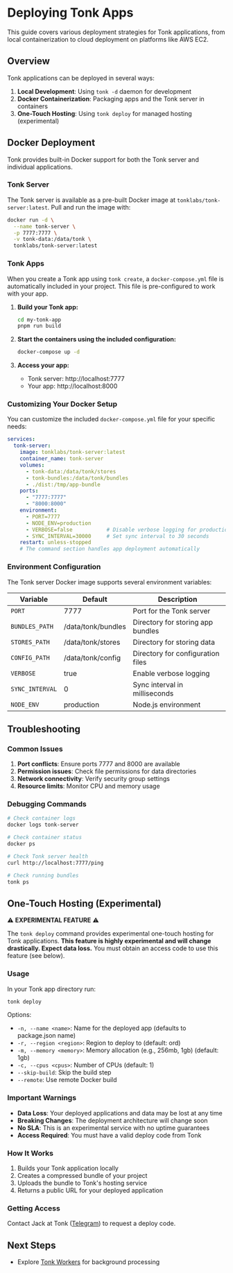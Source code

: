 # Deploying Tonk Apps

This guide covers various deployment strategies for Tonk applications, from local containerization to cloud deployment on platforms like AWS EC2.

## Overview

Tonk applications can be deployed in several ways:

1. **Local Development**: Using `tonk -d` daemon for development
2. **Docker Containerization**: Packaging apps and the Tonk server in containers
3. **One-Touch Hosting**: Using `tonk deploy` for managed hosting (experimental)

## Docker Deployment

Tonk provides built-in Docker support for both the Tonk server and individual applications.

### Tonk Server

The Tonk server is available as a pre-built Docker image at `tonklabs/tonk-server:latest`. Pull and run the image with:

```bash
docker run -d \
  --name tonk-server \
  -p 7777:7777 \
  -v tonk-data:/data/tonk \
  tonklabs/tonk-server:latest
```

### Tonk Apps

When you create a Tonk app using `tonk create`, a `docker-compose.yml` file is automatically included in your project. This file is pre-configured to work with your app.

1. **Build your Tonk app:**
   ```bash
   cd my-tonk-app
   pnpm run build
   ```

2. **Start the containers using the included configuration:**
   ```bash
   docker-compose up -d
   ```

3. **Access your app:**
   - Tonk server: http://localhost:7777
   - Your app: http://localhost:8000

### Customizing Your Docker Setup

You can customize the included `docker-compose.yml` file for your specific needs:

```yaml
services:
  tonk-server:
    image: tonklabs/tonk-server:latest
    container_name: tonk-server
    volumes:
      - tonk-data:/data/tonk/stores
      - tonk-bundles:/data/tonk/bundles
      - ./dist:/tmp/app-bundle
    ports:
      - "7777:7777"
      - "8000:8000"
    environment:
      - PORT=7777
      - NODE_ENV=production
      - VERBOSE=false           # Disable verbose logging for production
      - SYNC_INTERVAL=30000     # Set sync interval to 30 seconds
    restart: unless-stopped
    # The command section handles app deployment automatically
```

### Environment Configuration

The Tonk server Docker image supports several environment variables:

| Variable | Default | Description |
|----------|---------|-------------|
| `PORT` | 7777 | Port for the Tonk server |
| `BUNDLES_PATH` | /data/tonk/bundles | Directory for storing app bundles |
| `STORES_PATH` | /data/tonk/stores | Directory for storing data |
| `CONFIG_PATH` | /data/tonk/config | Directory for configuration files |
| `VERBOSE` | true | Enable verbose logging |
| `SYNC_INTERVAL` | 0 | Sync interval in milliseconds |
| `NODE_ENV` | production | Node.js environment |

## Troubleshooting

### Common Issues

1. **Port conflicts**: Ensure ports 7777 and 8000 are available
2. **Permission issues**: Check file permissions for data directories
3. **Network connectivity**: Verify security group settings
4. **Resource limits**: Monitor CPU and memory usage

### Debugging Commands

```bash
# Check container logs
docker logs tonk-server

# Check container status
docker ps

# Check Tonk server health
curl http://localhost:7777/ping

# Check running bundles
tonk ps
```

## One-Touch Hosting (Experimental)

⚠️ **EXPERIMENTAL FEATURE** ⚠️

The `tonk deploy` command provides experimental one-touch hosting for Tonk applications. **This feature is highly experimental and will change drastically. Expect data loss.** You must obtain an access code to use this feature (see below).

### Usage

In your Tonk app directory run:
```bash
tonk deploy
```

Options:
- `-n, --name <name>`: Name for the deployed app (defaults to package.json name)
- `-r, --region <region>`: Region to deploy to (default: ord)
- `-m, --memory <memory>`: Memory allocation (e.g., 256mb, 1gb) (default: 1gb)
- `-c, --cpus <cpus>`: Number of CPUs (default: 1)
- `--skip-build`: Skip the build step
- `--remote`: Use remote Docker build

### Important Warnings

- **Data Loss**: Your deployed applications and data may be lost at any time
- **Breaking Changes**: The deployment architecture will change soon
- **No SLA**: This is an experimental service with no uptime guarantees
- **Access Required**: You must have a valid deploy code from Tonk

### How It Works

1. Builds your Tonk application locally
2. Creates a compressed bundle of your project
3. Uploads the bundle to Tonk's hosting service
4. Returns a public URL for your deployed application

### Getting Access

Contact Jack at Tonk ([Telegram](https://t.me/jackddouglas)) to request a deploy code.

## Next Steps

- Explore [Tonk Workers](./workers.md) for background processing
